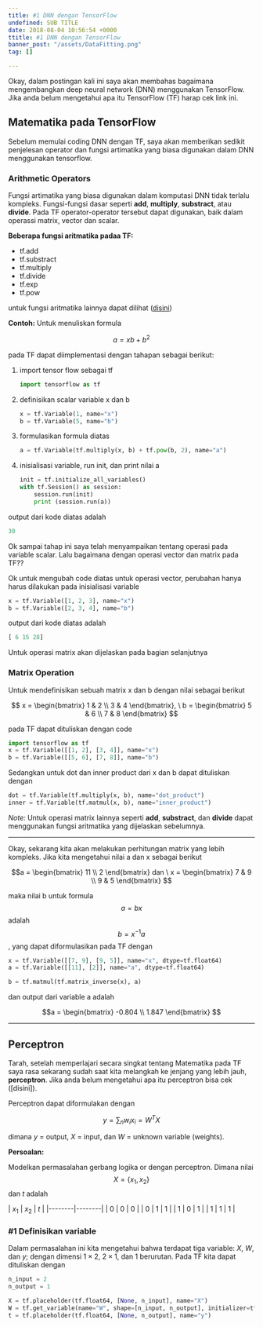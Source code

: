 ```yaml
---
title: #1 DNN dengan TensorFlow
undefined: SUB TITLE
date: 2018-08-04 10:56:54 +0000
ttitle: #1 DNN dengan TensorFlow
banner_post: "/assets/DataFitting.png"
tag: []

---
```


Okay, dalam postingan kali ini saya akan membahas bagaimana mengembangkan deep neural network (DNN) menggunakan TensorFlow. Jika anda belum mengetahui apa itu TensorFlow (TF) harap cek link ini.

## **Matematika pada TensorFlow**
Sebelum memulai coding DNN dengan TF, saya akan memberikan sedikit penjelesan operator dan fungsi artimatika yang biasa digunakan dalam DNN menggunakan tensorflow.


### **Arithmetic Operators**
Fungsi artimatika yang biasa digunakan dalam komputasi DNN tidak terlalu kompleks. Fungsi-fungsi dasar seperti **add**, **multiply**, **substract**, atau **divide**. Pada TF operator-operator tersebut dapat digunakan, baik dalam operassi matrix, vector dan scalar.

**Beberapa fungsi aritmatika padaa TF:**
- tf.add
- tf.substract
- tf.multiply
- tf.divide
- tf.exp
- tf.pow

untuk fungsi aritmatika lainnya dapat dilihat ([disini](https://www.tensorflow.org/versions/r1.1/api_guides/python/math_ops))

**Contoh:**
Untuk menuliskan formula

$$ a = xb + b^2 $$

pada TF dapat diimplementasi dengan tahapan sebagai berikut:

1. import tensor flow sebagai tf

    ```python
    import tensorflow as tf
    ```

2. definisikan scalar variable x dan b

    ```python
    x = tf.Variable(1, name="x")
	b = tf.Variable(5, name="b")
    ```

3. formulasikan formula diatas

    ```python
    a = tf.Variable(tf.multiply(x, b) + tf.pow(b, 2), name="a")
    ```

4. inisialisasi variable, run init, dan print nilai a

    ```python
    init = tf.initialize_all_variables()
    with tf.Session() as session:
        session.run(init)
        print (session.run(a))
    ```

output dari kode diatas adalah

```python
30
```

Ok sampai tahap ini saya telah menyampaikan tentang operasi pada variable scalar. Lalu bagaimana dengan operasi vector dan matrix pada TF??

Ok untuk mengubah code diatas untuk operasi vector, perubahan hanya harus dilakukan pada inisialisasi variable

```python
x = tf.Variable([1, 2, 3], name="x")
b = tf.Variable([2, 3, 4], name="b")
```

output dari kode diatas adalah

```python
[ 6 15 28]
```

Untuk operasi matrix akan dijelaskan pada bagian selanjutnya



### **Matrix Operation**

Untuk mendefinisikan sebuah matrix x dan b dengan nilai sebagai berikut

$$ x =
\begin{bmatrix}
  1 & 2 \\
  3 & 4
 \end{bmatrix}, \ b = \begin{bmatrix}
  5 & 6 \\
  7 & 8
 \end{bmatrix}
$$

pada TF dapat dituliskan dengan code

```python
import tensorflow as tf
x = tf.Variable([[1, 2], [3, 4]], name="x")
b = tf.Variable([[5, 6], [7, 8]], name="b")
```

Sedangkan untuk dot dan inner product dari x dan b dapat dituliskan dengan

```python
dot = tf.Variable(tf.multiply(x, b), name="dot_product")
inner = tf.Variable(tf.matmul(x, b), name="inner_product")
```

*Note:* Untuk operasi matrix lainnya seperti **add**, **substract**, dan **divide** dapat menggunakan fungsi aritmatika yang dijelaskan sebelumnya.

---

Okay, sekarang kita akan melakukan perhitungan matrix yang lebih kompleks. Jika kita mengetahui nilai a dan x sebagai berikut

$$a =
\begin{bmatrix}
  11 \\
  2
\end{bmatrix} dan \ x =
\begin{bmatrix}
  7 & 9 \\
  9 & 5
\end{bmatrix}
$$

maka nilai b untuk formula $$a = bx$$ adalah $$b =x^{-1}a$$, yang dapat diformulasikan pada TF dengan

```python
x = tf.Variable([[7, 9], [9, 5]], name="x", dtype=tf.float64)
a = tf.Variable([[11], [2]], name="a", dtype=tf.float64)

b = tf.matmul(tf.matrix_inverse(x), a)
```

dan output dari variable a adalah

$$a =
\begin{bmatrix}
  -0.804 \\
  1.847
\end{bmatrix}
$$

---


## **Perceptron**

Tarah, setelah memperlajari secara singkat tentang Matematika pada TF saya rasa sekarang sudah saat kita melangkah ke jenjang yang lebih jauh, **perceptron**. Jika anda belum mengetahui apa itu perceptron bisa cek ([disini]).

Perceptron dapat diformulakan dengan

$$y = \sum_{n} w_i x_i = W^T X$$

dimana $y$ = output, $X$ = input, dan $W$ = unknown variable (weights).

**Persoalan:**

Modelkan permasalahan gerbang logika or dengan perceptron. Dimana nilai $$X = \{ x_1, x_2 \}$$ dan $t$ adalah

| $x_1$ | $x_2$ | $t$ |
|--------|--------|
| 0 | 0 | 0 |
| 0 | 1 | 1 |
| 1 | 0 | 1 |
| 1 | 1 | 1 |

### **#1 Definisikan variable**
Dalam permasalahan ini kita mengetahui bahwa terdapat tiga variable: $X$, $W$, dan $y$; dengan dimensi $1\times2$, $2\times1$, dan $1$ berurutan. Pada TF kita dapat dituliskan dengan

```python
n_input = 2
n_output = 1

X = tf.placeholder(tf.float64, [None, n_input], name="X")
W = tf.get_variable(name="W", shape=[n_input, n_output], initializer=tf.random_uniform_initializer, dtype=tf.float64)
t = tf.placeholder(tf.float64, [None, n_output], name="y")
```
